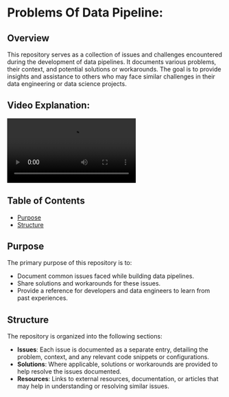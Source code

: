 # Problems Of Data Pipeline:

## Overview

This repository serves as a collection of issues and challenges encountered during the development of data pipelines. It documents various problems, their context, and potential solutions or workarounds. The goal is to provide insights and assistance to others who may face similar challenges in their data engineering or data science projects.

## Video Explanation:

<video controls src="f10fa13b-7bc9-4aad-b217-5f7dee468663.mp4" title="Title"></video>

## Table of Contents

- [Purpose](#purpose)
- [Structure](#structure)

## Purpose

The primary purpose of this repository is to:

- Document common issues faced while building data pipelines.
- Share solutions and workarounds for these issues.
- Provide a reference for developers and data engineers to learn from past experiences.

## Structure

The repository is organized into the following sections:

- **Issues**: Each issue is documented as a separate entry, detailing the problem, context, and any relevant code snippets or configurations.
- **Solutions**: Where applicable, solutions or workarounds are provided to help resolve the issues documented.
- **Resources**: Links to external resources, documentation, or articles that may help in understanding or resolving similar issues.

